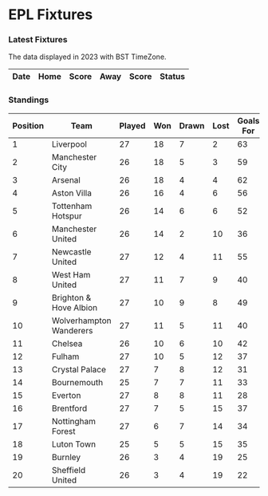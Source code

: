 # EPL Fixtures

### Latest Fixtures

The data displayed in 2023 with BST TimeZone.

<!-- START_TABLE -->
| Date | Home | Score | Away | Score | Status |
|-------------|--------|--------------|--------|--------------|--------|
<!-- END_TABLE -->

### Standings

<!-- START_STANDINGS -->
| Position | Team | Played | Won | Drawn | Lost | Goals For | Goals Against | Goal Difference | Points |
|----------|------|--------|-----|-------|------|-----------|---------------|-----------------|--------|
| 1 | Liverpool | 27 | 18 | 7 | 2 | 63 | 25 | 38 | 61 |
| 2 | Manchester City | 26 | 18 | 5 | 3 | 59 | 26 | 33 | 59 |
| 3 | Arsenal | 26 | 18 | 4 | 4 | 62 | 23 | 39 | 58 |
| 4 | Aston Villa | 26 | 16 | 4 | 6 | 56 | 35 | 21 | 52 |
| 5 | Tottenham Hotspur | 26 | 14 | 6 | 6 | 52 | 38 | 14 | 48 |
| 6 | Manchester United | 26 | 14 | 2 | 10 | 36 | 36 | 0 | 44 |
| 7 | Newcastle United | 27 | 12 | 4 | 11 | 55 | 45 | 10 | 40 |
| 8 | West Ham United | 27 | 11 | 7 | 9 | 40 | 46 | -6 | 40 |
| 9 | Brighton & Hove Albion | 27 | 10 | 9 | 8 | 49 | 42 | 7 | 39 |
| 10 | Wolverhampton Wanderers | 27 | 11 | 5 | 11 | 40 | 41 | -1 | 38 |
| 11 | Chelsea | 26 | 10 | 6 | 10 | 42 | 41 | 1 | 36 |
| 12 | Fulham | 27 | 10 | 5 | 12 | 37 | 42 | -5 | 35 |
| 13 | Crystal Palace | 27 | 7 | 8 | 12 | 31 | 44 | -13 | 29 |
| 14 | Bournemouth | 25 | 7 | 7 | 11 | 33 | 47 | -14 | 28 |
| 15 | Everton | 27 | 8 | 8 | 11 | 28 | 34 | -6 | 26 |
| 16 | Brentford | 27 | 7 | 5 | 15 | 37 | 48 | -11 | 26 |
| 17 | Nottingham Forest | 27 | 6 | 7 | 14 | 34 | 48 | -14 | 25 |
| 18 | Luton Town | 25 | 5 | 5 | 15 | 35 | 51 | -16 | 20 |
| 19 | Burnley | 26 | 3 | 4 | 19 | 25 | 58 | -33 | 13 |
| 20 | Sheffield United | 26 | 3 | 4 | 19 | 22 | 66 | -44 | 13 |
<!-- END_STANDINGS -->
